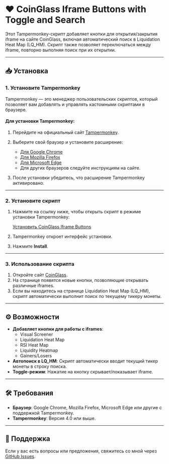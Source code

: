 # ❤️ CoinGlass Iframe Buttons with Toggle and Search

Этот Tampermonkey-скрипт добавляет кнопки для открытия/закрытия iframe на сайте CoinGlass, включая автоматический поиск в Liquidation Heat Map (LQ_HM). Скрипт также позволяет переключаться между iframe, повторно выполняя поиск при их открытии.

---

## 📥 Установка

### 1. Установите Tampermonkey
Tampermonkey — это менеджер пользовательских скриптов, который позволяет вам добавлять и управлять кастомными скриптами в браузере.

#### Для установки Tampermonkey:
1. Перейдите на официальный сайт [Tampermonkey](https://www.tampermonkey.net/).
2. Выберите свой браузер и установите расширение:
   - [Для Google Chrome](https://chrome.google.com/webstore/detail/tampermonkey/dhdgffkkebhmkfjojejmpbldmpobfkfo)
   - [Для Mozilla Firefox](https://addons.mozilla.org/firefox/addon/tampermonkey/)
   - [Для Microsoft Edge](https://microsoftedge.microsoft.com/addons/detail/tampermonkey/ldlghjaemmllclmkfkgpkflmpkfdajgp)
   - Для других браузеров следуйте инструкциям на сайте.

3. После установки убедитесь, что расширение Tampermonkey активировано.

---

### 2. Установите скрипт
1. Нажмите на ссылку ниже, чтобы открыть скрипт в режиме установки Tampermonkey:

   [Установить CoinGlass Iframe Buttons](https://github.com/MAXICATION/CoinGlassIframeButtons/raw/main/Buttons.user.js
)

2. Tampermonkey откроет интерфейс установки.
3. Нажмите **Install**.

---

### 3. Использование скрипта
1. Откройте сайт [CoinGlass](https://www.coinglass.com/tv/).
2. На странице появятся новые кнопки, позволяющие открывать различные iframes.
3. Если вы находитесь на странице Liquidation Heat Map (LQ_HM), скрипт автоматически выполнит поиск по текущему тикеру монеты.

---

## ⚙️ Возможности
- **Добавляет кнопки для работы с iframes**:
  - Visual Screener
  - Liquidation Heat Map
  - RSI Heat Map
  - Liquidity Heatmap
  - Gainers/Losers
- **Автопоиск в LQ_HM**: Скрипт автоматически вводит текущий тикер монеты в строку поиска.
- **Toggle-режим**: Нажатие на кнопку скрывает/показывает iframe.

---

## 🛠 Требования
- **Браузер**: Google Chrome, Mozilla Firefox, Microsoft Edge или другие с поддержкой Tampermonkey.
- **Tampermonkey**: Версия 4.0 или выше.

---

## 📩 Поддержка
Если у вас есть вопросы или предложения, свяжитесь со мной через [GitHub Issues](https://github.com/USERNAME/REPOSITORY/issues).
